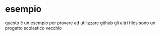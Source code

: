 # esempio
questo è un esempio
per provare ad utilizzare github gli altri files sono un progetto scolastico vecchio 
